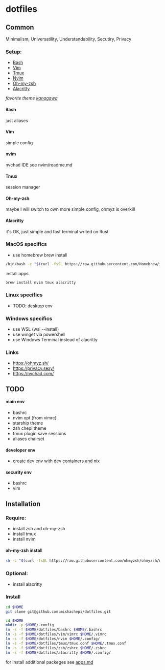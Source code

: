 # dotfiles
## Common
Minimalism, Universatility, Understandability, Secutiry, Privacy

### Setup:
- [Bash](https://www.gnu.org/software/bash/)
- [Vim](https://www.vim.org/)
- [Tmux](https://github.com/tmux/tmux/wiki)
- [Nvim](https://neovim.io/)
- [Oh-my-zsh](https://ohmyz.sh)
- [Alacritty](https://alacritty.org/)

*favorite theme [kanagawa](https://github.com/rebelot/kanagawa.nvim)*
#### Bash
just aliases
#### Vim
simple config
#### nvim
nvchad IDE
see nvim/readme.md
#### Tmux
session manager
#### Oh-my-zsh
maybe I will switch to own more simple config, ohmyz is overkill
#### Alacritty
it's OK, just simple and fast terminal writed on Rust

### MacOS specifics
- use homebrew
brew install
```bash
/bin/bash -c "$(curl -fsSL https://raw.githubusercontent.com/Homebrew/install/HEAD/install.sh)"
```
install apps
``` bash
brew install nvim tmux alacritty
```
### Linux specifics
- TODO: desktop env
### Windows specifics
- use WSL (wsl --install)
- use winget via powershell
- use Windows Terminal instead of alacritty

### Links
- https://ohmyz.sh/
- https://privacy.sexy/
- https://nvchad.com/

## TODO
#### main env
- bashrc
- nvim opt (from vimrc)
- starship theme
- zsh chepi theme
- tmux plugin save sessions
- aliases chairset
#### developer env
- create dev env with dev containers and nix
#### security env
- bashrc
- vim

## Installation
### Require:
- install zsh and oh-my-zsh
- install tmux
- install nvim
#### oh-my-zsh install
```bash
sh -c "$(curl -fsSL https://raw.githubusercontent.com/ohmyzsh/ohmyzsh/master/tools/install.sh)"
```
### Optional:
- install alacritty

### Install
```bash
cd $HOME
git clone git@github.com:mishachepi/dotfiles.git

cd $HOME
mkdir -p $HOME/.config
ln -s -f $HOME/dotfiles/bashrc $HOME/.bashrc
ln -s -f $HOME/dotfiles/vim/vimrc $HOME/.vimrc
ln -s -f $HOME/dotfiles/nvim $HOME/.config/
ln -s -f $HOME/dotfiles/tmux/tmux.conf $HOME/.tmux.conf
ln -s -f $HOME/dotfiles/zsh/zshrc $HOME/.zshrc
ln -s -f $HOME/dotfiles/alacritty $HOME/.config/
```
for install additional packeges see [apps.md](apps.md)
